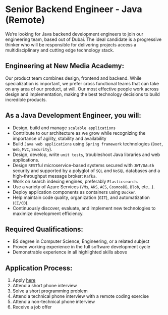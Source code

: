 # Senior Backend Engineer - Java (Remote)

We’re looking for Java backend development engineers to join our engineering team, based out of Dubai. The ideal candidate is a progressive thinker who will be responsible for delivering projects access a multidisciplinary and cutting edge technology stack.

## Engineering at New Media Academy:
Our product team combines design, frontend and backend. While specialization is important, we prefer cross functional teams that can take on any area of our product, at will. Our most effective people work across design and implementation, making the best technology decisions to build incredible products.

## As a Java Development Engineer, you will:
*	Design, build and manage `scalable applications`
*	Contribute to our architecture as we grow while recognizing the importance of agility, stability and availability
*   Build `Java web applications` using `Spring framework` technologies (`Boot`, `Web`, `MVC`, `Security`).
*   Design, develop, write `unit tests`, troubleshoot Java libraries and web applications.
*   Design `REST`ful microservice-based systems secured with `JWT/OAuth` security and supported by a polyglot of `SQL` and `NoSQL` databases and a high-throughput message broker: `Kafka`.
*	Work on search indexing engines, preferably `Elasticsearch`.
*	Use a variety of Azure Services (`VMs`, `AKS`, `ACS`, `CosmosDB`, `Blob`, etc...).
*	Deploy application components as containers using `Docker`.
*	Help maintain code quality, organization (`GIT`), and automatization (`CI/CD`).
*	Continuously discover, evaluate, and implement new technologies to maximize development efficiency.

## Required Qualifications:
*	BS degree in Computer Science, Engineering, or a related subject
*	Proven working experience in the full software development cycle
*	Demonstrable experience in all highlighted skills above

## Application Process:
1. Apply [here](https://bit.ly/38JvtQv "NMA TechJobs Application Form")
2. Attend a short phone interview
3. Solve a short programming problem
4. Attend a technical phone interview with a remote coding exercise
5. Attend a non-technical phone interview
6. Receive a job offer

